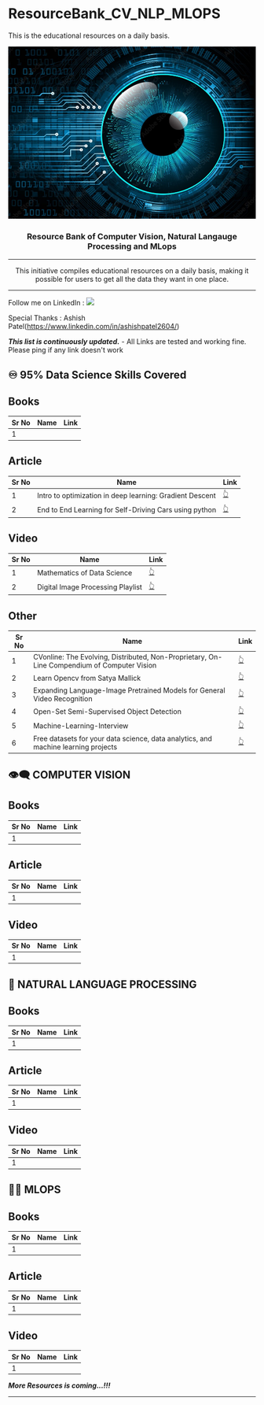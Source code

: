 # ResourceBank_CV_NLP_MLOPS
This is the educational resources on a daily basis.


<p align="center">
  <a href="" rel="noopener">
 <img width=800px height=350px src=".\images\homepage.jpg" alt="Project logo"></a>
</p>

<h3 align="center">Resource Bank of Computer Vision, Natural Langauge Processing and MLops</h3>

---

<p align="center"> This initiative compiles educational resources on a daily basis, making it possible for users to get all the data they want in one place.
    <br> 
</p>

---

Follow me on LinkedIn : [![](https://img.shields.io/badge/LinkedIn-0077B5?style=for-the-badge&logo=linkedin&logoColor=white)](https://www.linkedin.com/in/sharmayush/)


Special Thanks : Ashish Patel(https://www.linkedin.com/in/ashishpatel2604/) 

***This list is continuously updated.*** - All Links are tested and working fine. Please ping if any link doesn't work

## ♾️ 95% Data Science Skills Covered

## Books
| Sr No | Name                                                         | Link                                                         |
| ----- | ------------------------------------------------------------ | ------------------------------------------------------------ |
| 1     | 


## Article
| Sr No | Name                                                         | Link                                                         |
| ----- | ------------------------------------------------------------ | ------------------------------------------------------------ |
| 1     | Intro to optimization in deep learning: Gradient Descent            | [👆](https://blog.paperspace.com/intro-to-optimization-in-deep-learning-gradient-descent/) |
| 2     | End to End Learning for Self-Driving Cars using python                          | [👆](https://medium.com/@dipeshshtha4/end-to-end-learning-for-self-driving-cars-using-python-c5e8852af3e6) |

## Video
| Sr No | Name                                                         | Link                                                         |
| ----- | ------------------------------------------------------------ | ------------------------------------------------------------ |
| 1     | Mathematics of Data Science                            | [👆](https://www.youtube.com/playlist?list=PLiud-28tsatIKUitdoH3EEUZL-9i516IL) |
| 2     | Digital Image Processing Playlist   | [👆](https://www.youtube.com/playlist?list=PLqhXzDruUpI-UV7R5nuJ6UcuQgK07AuDE) |

## Other
| Sr No | Name                                                         | Link                                                         |
| ----- | ------------------------------------------------------------ | ------------------------------------------------------------ |
| 1     | CVonline: The Evolving, Distributed, Non-Proprietary, On-Line Compendium of Computer Vision                                           | [👆](https://homepages.inf.ed.ac.uk/rbf/CVonline/)        |
| 2     | Learn Opencv from Satya Mallick      | [👆](https://github.com/spmallick/learnopencv) |
| 3     | Expanding Language-Image Pretrained Models for General Video Recognition                                  | [👆](https://github.com/microsoft/VideoX/tree/master/X-CLIP) |
| 4     | Open-Set Semi-Supervised Object Detection                       | [👆](https://ycliu93.github.io/projects/ossod.html) |
| 5     | Machine-Learning-Interview                             | [👆](https://github.com/khangich/machine-learning-interview) |
| 6     | Free datasets for your data science, data analytics, and machine learning projects                          | [👆](https://www.linkedin.com/posts/dhavalsays_datasciencetraining-datasciencecareers-machinelearningtraining-activity-6973845094596542464-I0Cy/?utm_source=share&utm_medium=member_ios) |



## 👁️‍🗨️ COMPUTER VISION

## Books
| Sr No | Name                                                         | Link                                                         |
| ----- | ------------------------------------------------------------ | ------------------------------------------------------------ |
| 1     | 


## Article
| Sr No | Name                                                         | Link                                                         |
| ----- | ------------------------------------------------------------ | ------------------------------------------------------------ |
| 1     | 

## Video
| Sr No | Name                                                         | Link                                                         |
| ----- | ------------------------------------------------------------ | ------------------------------------------------------------ |
| 1     | 



## 📝 NATURAL LANGUAGE PROCESSING

## Books
| Sr No | Name                                                         | Link                                                         |
| ----- | ------------------------------------------------------------ | ------------------------------------------------------------ |
| 1     | 

## Article
| Sr No | Name                                                         | Link                                                         |
| ----- | ------------------------------------------------------------ | ------------------------------------------------------------ |
| 1     | 

## Video
| Sr No | Name                                                         | Link                                                         |
| ----- | ------------------------------------------------------------ | ------------------------------------------------------------ |
| 1     | 

## 👨‍💻 MLOPS

## Books
| Sr No | Name                                                         | Link                                                         |
| ----- | ------------------------------------------------------------ | ------------------------------------------------------------ |
| 1     | 

## Article
| Sr No | Name                                                         | Link                                                         |
| ----- | ------------------------------------------------------------ | ------------------------------------------------------------ |
| 1     | 

## Video
| Sr No | Name                                                         | Link                                                         |
| ----- | ------------------------------------------------------------ | ------------------------------------------------------------ |
| 1     | 



***More Resources is coming...!!!***

---

